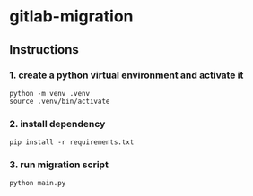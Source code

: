 # gitlab-migration

## Instructions

### 1. create a python virtual environment and activate it
```commandline
python -m venv .venv
source .venv/bin/activate
```
### 2. install dependency
```commandline
pip install -r requirements.txt
```
### 3. run migration script
```commandline
python main.py
```
